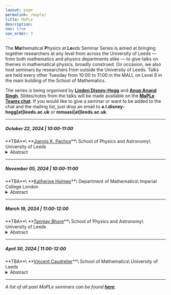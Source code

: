 ```yaml
---
layout: page
permalink: /maple/
title: MaPLe
description:
nav: true
nav_order: 3
---
```


The **Ma**thematical **P**hysics at **Le**eds Seminar Series is aimed at bringing together researchers at any level from across the University of Leeds — from both mathematics and physics departments alike — to give talks on themes in mathematical physics, broadly construed. On occasion, we also host seminars by researchers from outside the University of Leeds. Talks are held every other Tuesday from 10:00 to 11:00 in the MALL on Level 8 in the main building of the School of Mathematics.

The series is being organised by **<a href="https://eps.leeds.ac.uk/maths/staff/14138/dr-linden-disney-hogg" target="_self">Linden Disney-Hogg</a>** and **<a href="https://anupanand.space/" target="_self">Anup Anand Singh</a>**. Slides/notes from the talks will be made available on the **<a href="https://teams.microsoft.com/_#/files/19:6744754bd5754d0294a5d896b2203e8a@thread.v2?ctx=chat" target="_self">MaPLe Teams chat</a>**. If you would like to give a seminar or want to be added to the chat and the mailing list, just drop an email to **a.l.disney-hogg[at]leeds.ac.uk** or **mmaasi[at]leeds.ac.uk**.

<hr>


<h5>October 22, 2024 | 10:00-11:00</h5>
**TBA**\
**<a href="https://theory.leeds.ac.uk/jiannis-pachos" target="_self">Jiannis K. Pachos</a>**\
School of Physics and Astronomy\
University of Leeds

<details>
<summary>Abstract</summary>

TBA

</details>

<hr>

<h5>November 05, 2024 | 10:00-11:00</h5>
**TBA**\
**<a href="https://katherineholmespublic.wordpress.com" target="_self">Katherine Holmes</a>**\
Department of Mathematics\
Imperial College London

<details>
<summary>Abstract</summary>

TBA

</details>

<hr>

<h5>March 19, 2024 | 11:00-12:00</h5>
**TBA**\
**<a href="https://eps.leeds.ac.uk/physics/pgr/11864/tanmay-bhore" target="_self">Tanmay Bhore</a>**\
School of Physics and Astronomy\
University of Leeds

<details>
<summary>Abstract</summary>

TBA

</details>

<hr>

<h5>April 30, 2024 | 11:00-12:00</h5>
**TBA**\
**<a href="https://eps.leeds.ac.uk/maths/staff/4011/dr-vincent-caudrelier" target="_self">Vincent Caudrelier</a>**\
School of Mathematics\
University of Leeds

<details>
<summary>Abstract</summary>

TBA

</details>

<hr>



*A list of all past MaPLe seminars can be found **<a href="https://anupanand.space/maple/past" target="_self">here</a>**.*